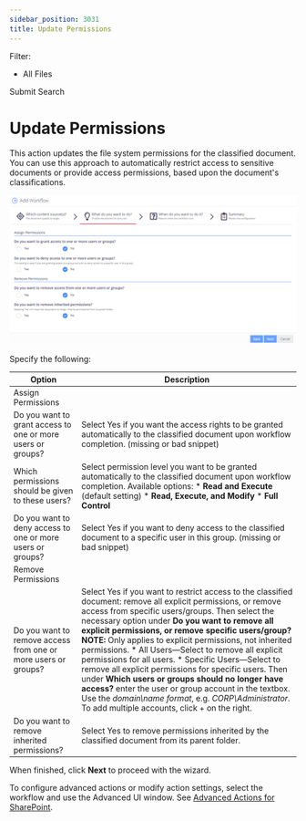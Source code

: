 ```yaml
---
sidebar_position: 3031
title: Update Permissions
---
```


Filter: 

* All Files

Submit Search

# Update Permissions

This action updates the file system permissions for the classified document. You can use this approach to automatically restrict access to sensitive documents or provide access permissions, based upon the document's classifications.

[![](../../../../../../../static/images/DataClassification_5.7/Content/Resources/Images/Workflows/workflow_wizard_actions_update_permissions_thumb_0_0.png)](../../../../Resources/Images/Workflows/workflow_wizard_actions_update_permissions.png)

Specify the following:

| Option | Description |
| --- | --- |
| Assign Permissions | |
| Do you want to grant access to one or more users or groups? | Select Yes if you want the access rights to be granted automatically to the classified document upon workflow completion.  (missing or bad snippet) |
| Which permissions should be given to these users? | Select permission level you want to be granted automatically to the classified document upon workflow completion. Available options:   * **Read and Execute** (default setting) * **Read, Execute, and Modify** * **Full Control** |
| Do you want to deny access to one or more users or groups? | Select Yes if you want to deny access to the classified document to a specific user in this group.  (missing or bad snippet) |
| Remove Permissions | |
| Do you want to remove access from one or more users or groups? | Select Yes if you want to restrict access to the classified document: remove all explicit permissions, or remove access from specific users/groups.  Then select the necessary option under **Do you want to remove all explicit permissions, or remove specific users/group?**  **NOTE:** Only applies to explicit permissions, not inherited permissions.   * All Users—Select to remove all explicit permissions for all users. * Specific Users—Select to remove all explicit permissions for specific users. Then under **Which users or groups should no longer have access?** enter the user or group account in the textbox. Use the *domain\name format*, e.g. *CORP\Administrator*. To add multiple accounts, click + on the right. |
| Do you want to remove inherited permissions? | Select Yes to remove permissions inherited by the classified document from its parent folder. |

When finished, click **Next** to proceed with the wizard.

To configure advanced actions or modify action settings, select the workflow and use the Advanced UI window. See [Advanced Actions for SharePoint](../AdvancedWindow/SharePoint).